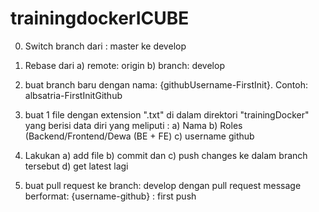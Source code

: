 # trainingdockerICUBE

0. Switch branch dari : master ke develop

1. Rebase dari
	a) remote: origin
	b) branch: develop

2. buat branch baru dengan nama: {githubUsername-FirstInit}.
Contoh: albsatria-FirstInitGithub

3. buat 1 file dengan extension ".txt" di dalam direktori "trainingDocker" yang berisi data diri yang meliputi :
	a) Nama
	b) Roles (Backend/Frontend/Dewa (BE + FE)
	c) username github

4. Lakukan
	a) add file
	b) commit dan
	c) push changes ke dalam branch tersebut
	d) get latest lagi

5. buat pull request ke branch: develop dengan pull request message berformat: {username-github} : first push
